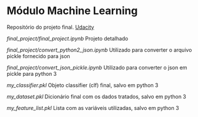 # Módulo Machine Learning 

Repositório do projeto final.
[Udacity](https://www.udacity.com)

*final_project/final_project.ipynb*
Projeto detalhado

*final_project/convert_python2_json.ipynb*
Utilizado para converter o arquivo pickle fornecido para json

*final_project/convert_json_pickle.ipynb*
Utilizado para converter o json em pickle para python 3

*my_classifier.pkl*
Objeto classifier (clf) final, salvo em python 3

*my_dataset.pkl*
Dicionário final com os dados tratados, salvo em python 3

*my_feature_list.pkl*
Lista com as variáveis utilizadas, salvo em python 3

